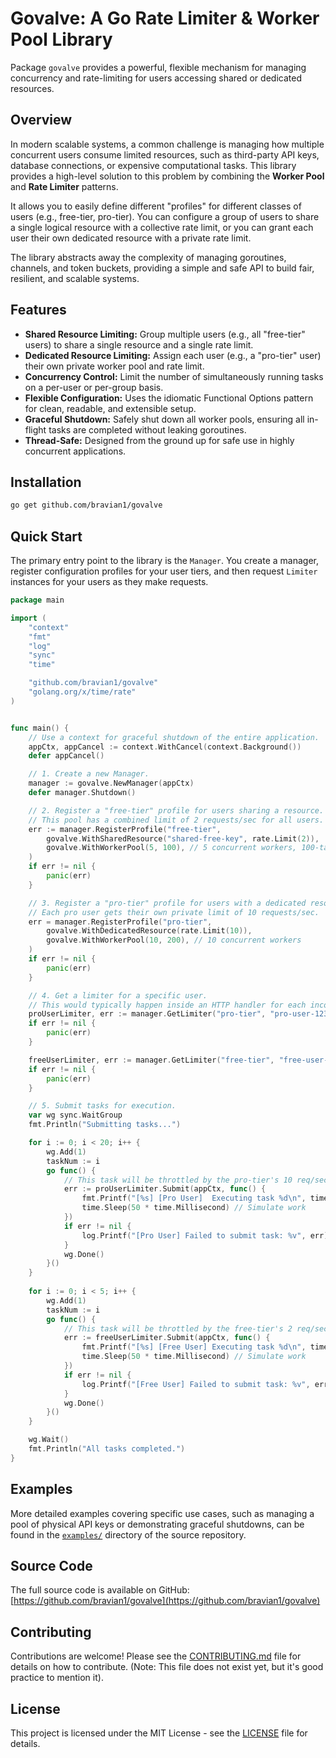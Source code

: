 # Govalve: A Go Rate Limiter & Worker Pool Library

Package `govalve` provides a powerful, flexible mechanism for managing concurrency and rate-limiting for users accessing shared or dedicated resources.

## Overview

In modern scalable systems, a common challenge is managing how multiple concurrent users consume limited resources, such as third-party API keys, database connections, or expensive computational tasks. This library provides a high-level solution to this problem by combining the **Worker Pool** and **Rate Limiter** patterns.

It allows you to easily define different "profiles" for different classes of users (e.g., free-tier, pro-tier). You can configure a group of users to share a single logical resource with a collective rate limit, or you can grant each user their own dedicated resource with a private rate limit.

The library abstracts away the complexity of managing goroutines, channels, and token buckets, providing a simple and safe API to build fair, resilient, and scalable systems.

## Features

*   **Shared Resource Limiting:** Group multiple users (e.g., all "free-tier" users) to share a single resource and a single rate limit.
*   **Dedicated Resource Limiting:** Assign each user (e.g., a "pro-tier" user) their own private worker pool and rate limit.
*   **Concurrency Control:** Limit the number of simultaneously running tasks on a per-user or per-group basis.
*   **Flexible Configuration:** Uses the idiomatic Functional Options pattern for clean, readable, and extensible setup.
*   **Graceful Shutdown:** Safely shut down all worker pools, ensuring all in-flight tasks are completed without leaking goroutines.
*   **Thread-Safe:** Designed from the ground up for safe use in highly concurrent applications.

## Installation

```bash
go get github.com/bravian1/govalve
```

## Quick Start

The primary entry point to the library is the `Manager`. You create a manager, register configuration profiles for your user tiers, and then request `Limiter` instances for your users as they make requests.
```go
package main

import (
	"context"
	"fmt"
	"log"
	"sync"
	"time"

	"github.com/bravian1/govalve"
	"golang.org/x/time/rate"
)


func main() {
	// Use a context for graceful shutdown of the entire application.
	appCtx, appCancel := context.WithCancel(context.Background())
	defer appCancel()

	// 1. Create a new Manager.
	manager := govalve.NewManager(appCtx)
	defer manager.Shutdown()

	// 2. Register a "free-tier" profile for users sharing a resource.
	// This pool has a combined limit of 2 requests/sec for all users.
	err := manager.RegisterProfile("free-tier",
		govalve.WithSharedResource("shared-free-key", rate.Limit(2)),
		govalve.WithWorkerPool(5, 100), // 5 concurrent workers, 100-task queue
	)
	if err != nil {
		panic(err)
	}

	// 3. Register a "pro-tier" profile for users with a dedicated resource.
	// Each pro user gets their own private limit of 10 requests/sec.
	err = manager.RegisterProfile("pro-tier",
		govalve.WithDedicatedResource(rate.Limit(10)),
		govalve.WithWorkerPool(10, 200), // 10 concurrent workers
	)
	if err != nil {
		panic(err)
	}

	// 4. Get a limiter for a specific user.
	// This would typically happen inside an HTTP handler for each incoming request.
	proUserLimiter, err := manager.GetLimiter("pro-tier", "pro-user-123")
	if err != nil {
		panic(err)
	}

	freeUserLimiter, err := manager.GetLimiter("free-tier", "free-user-abc")
	if err != nil {
		panic(err)
	}

	// 5. Submit tasks for execution.
	var wg sync.WaitGroup
	fmt.Println("Submitting tasks...")

	for i := 0; i < 20; i++ {
		wg.Add(1)
		taskNum := i
		go func() {
			// This task will be throttled by the pro-tier's 10 req/sec limit.
			err := proUserLimiter.Submit(appCtx, func() {
				fmt.Printf("[%s] [Pro User]  Executing task %d\n", time.Now().Format("15:04:05.000"), taskNum)
				time.Sleep(50 * time.Millisecond) // Simulate work
			})
			if err != nil {
				log.Printf("[Pro User] Failed to submit task: %v", err)
			}
			wg.Done()
		}()
	}
    
    for i := 0; i < 5; i++ {
        wg.Add(1)
        taskNum := i
        go func() {
            // This task will be throttled by the free-tier's 2 req/sec limit.
            err := freeUserLimiter.Submit(appCtx, func() {
                fmt.Printf("[%s] [Free User] Executing task %d\n", time.Now().Format("15:04:05.000"), taskNum)
                time.Sleep(50 * time.Millisecond) // Simulate work
            })
            if err != nil {
                log.Printf("[Free User] Failed to submit task: %v", err)
            }
            wg.Done()
        }()
    }

	wg.Wait()
	fmt.Println("All tasks completed.")
}
```
## Examples

More detailed examples covering specific use cases, such as managing a pool of physical API keys or demonstrating graceful shutdowns, can be found in the [`examples/`](examples/) directory of the source repository.

## Source Code

The full source code is available on GitHub: [https://github.com/bravian1/govalve](https://github.com/bravian1/govalve)

## Contributing

Contributions are welcome! Please see the [CONTRIBUTING.md](CONTRIBUTING.md) file for details on how to contribute. (Note: This file does not exist yet, but it's good practice to mention it).

## License

This project is licensed under the MIT License - see the [LICENSE](LICENSE) file for details. 